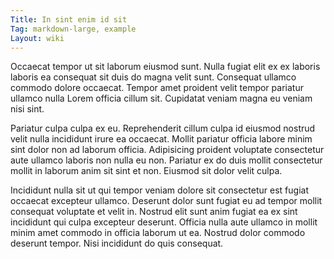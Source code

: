 ```yaml
---
Title: In sint enim id sit
Tag: markdown-large, example
Layout: wiki
---
```

Occaecat tempor ut sit laborum eiusmod sunt. Nulla fugiat elit ex ex laboris laboris ea consequat sit duis do magna velit sunt. Consequat ullamco commodo dolore occaecat. Tempor amet proident velit tempor pariatur ullamco nulla Lorem officia cillum sit. Cupidatat veniam magna eu veniam nisi sint.

Pariatur culpa culpa ex eu. Reprehenderit cillum culpa id eiusmod nostrud velit nulla incididunt irure ea occaecat. Mollit pariatur officia labore minim sint dolor non ad laborum officia. Adipisicing proident voluptate consectetur aute ullamco laboris non nulla eu non. Pariatur ex do duis mollit consectetur mollit in laborum anim sit sint et non. Eiusmod sit dolor velit culpa.

Incididunt nulla sit ut qui tempor veniam dolore sit consectetur est fugiat occaecat excepteur ullamco. Deserunt dolor sunt fugiat eu ad tempor mollit consequat voluptate et velit in. Nostrud elit sunt anim fugiat ea ex sint incididunt qui culpa excepteur deserunt. Officia nulla aute ullamco in mollit minim amet commodo in officia laborum ut ea. Nostrud dolor commodo deserunt tempor. Nisi incididunt do quis consequat.
